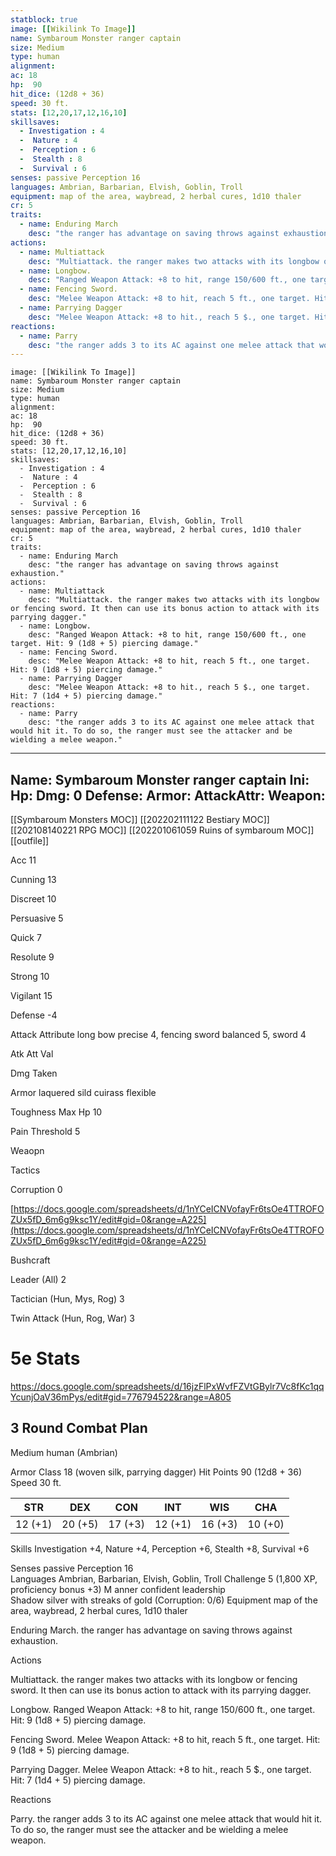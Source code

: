 ```yaml
---
statblock: true
image: [[Wikilink To Image]]
name: Symbaroum Monster ranger captain
size: Medium
type: human
alignment:
ac: 18
hp:  90
hit_dice: (12d8 + 36)
speed: 30 ft.
stats: [12,20,17,12,16,10]
skillsaves:
  - Investigation : 4
  -  Nature : 4
  -  Perception : 6
  -  Stealth : 8
  -  Survival : 6
senses: passive Perception 16
languages: Ambrian, Barbarian, Elvish, Goblin, Troll
equipment: map of the area, waybread, 2 herbal cures, 1d10 thaler
cr: 5
traits:
  - name: Enduring March
    desc: "the ranger has advantage on saving throws against exhaustion."
actions:
  - name: Multiattack
    desc: "Multiattack. the ranger makes two attacks with its longbow or fencing sword. It then can use its bonus action to attack with its parrying dagger."
  - name: Longbow.
    desc: "Ranged Weapon Attack: +8 to hit, range 150/600 ft., one target. Hit: 9 (1d8 + 5) piercing damage."
  - name: Fencing Sword.
    desc: "Melee Weapon Attack: +8 to hit, reach 5 ft., one target. Hit: 9 (1d8 + 5) piercing damage."
  - name: Parrying Dagger
    desc: "Melee Weapon Attack: +8 to hit., reach 5 $., one target. Hit: 7 (1d4 + 5) piercing damage."
reactions:
  - name: Parry
    desc: "the ranger adds 3 to its AC against one melee attack that would hit it. To do so, the ranger must see the attacker and be wielding a melee weapon."
---
```

```statblock
image: [[Wikilink To Image]]
name: Symbaroum Monster ranger captain
size: Medium
type: human
alignment:
ac: 18
hp:  90
hit_dice: (12d8 + 36)
speed: 30 ft.
stats: [12,20,17,12,16,10]
skillsaves:
  - Investigation : 4
  -  Nature : 4
  -  Perception : 6
  -  Stealth : 8
  -  Survival : 6
senses: passive Perception 16
languages: Ambrian, Barbarian, Elvish, Goblin, Troll
equipment: map of the area, waybread, 2 herbal cures, 1d10 thaler
cr: 5
traits:
  - name: Enduring March
    desc: "the ranger has advantage on saving throws against exhaustion."
actions:
  - name: Multiattack
    desc: "Multiattack. the ranger makes two attacks with its longbow or fencing sword. It then can use its bonus action to attack with its parrying dagger."
  - name: Longbow.
    desc: "Ranged Weapon Attack: +8 to hit, range 150/600 ft., one target. Hit: 9 (1d8 + 5) piercing damage."
  - name: Fencing Sword.
    desc: "Melee Weapon Attack: +8 to hit, reach 5 ft., one target. Hit: 9 (1d8 + 5) piercing damage."
  - name: Parrying Dagger
    desc: "Melee Weapon Attack: +8 to hit., reach 5 $., one target. Hit: 7 (1d4 + 5) piercing damage."
reactions:
  - name: Parry
    desc: "the ranger adds 3 to its AC against one melee attack that would hit it. To do so, the ranger must see the attacker and be wielding a melee weapon."
```
---
Name: Symbaroum Monster ranger captain
Ini: 
Hp: 
Dmg: 0
Defense: 
Armor: 
AttackAttr: 
Weapon: 
---
[[Symbaroum Monsters MOC]]
[[202202111122 Bestiary MOC]]
[[202108140221 RPG MOC]]
[[202201061059 Ruins of symbaroum MOC]]
[[outfile]]

Acc 11

Cunning 13

Discreet 10

Persuasive 5

Quick 7

Resolute 9

Strong 10

Vigilant 15

Defense -4

Attack Attribute long bow precise 4, fencing sword balanced 5, sword 4

Atk Att Val

Dmg Taken

Armor laquered sild cuirass flexible

Toughness Max Hp 10

Pain Threshold 5

Weaopn

Tactics

Corruption 0

[https://docs.google.com/spreadsheets/d/1nYCeICNVofayFr6tsOe4TTROFOZUx5fD_6m6g9ksc1Y/edit#gid=0&range=A225](https://docs.google.com/spreadsheets/d/1nYCeICNVofayFr6tsOe4TTROFOZUx5fD_6m6g9ksc1Y/edit#gid=0&range=A225)

Bushcraft

Leader (All) 2

Tactician (Hun, Mys, Rog) 3

Twin Attack (Hun, Rog, War) 3


# 5e Stats 
https://docs.google.com/spreadsheets/d/16jzFlPxWvfFZVtGBylr7Vc8fKc1qqYcunjOaV36mPys/edit#gid=776794522&range=A805
## 3 Round Combat Plan

Medium human (Ambrian)

Armor Class 18 (woven silk, parrying dagger) 
Hit Points 90 (12d8 + 36)  
Speed 30 ft.

| STR     | DEX     | CON     | INT     | WIS     | CHA     |
| ------- | ------- | ------- | ------- | ------- | ------- |
| 12 (+1) | 20 (+5) | 17 (+3) | 12 (+1) | 16 (+3) | 10 (+0) |

Skills Investigation +4, Nature +4, Perception +6, Stealth +8, Survival +6

Senses passive Perception 16  
Languages Ambrian, Barbarian, Elvish, Goblin, Troll 
Challenge 5 (1,800 XP, proficiency bonus +3) M
anner confident leadership  
Shadow silver with streaks of gold (Corruption: 0/6)
Equipment map of the area, waybread, 2 herbal cures, 1d10 thaler

Enduring March. the ranger has advantage on saving throws against exhaustion.

Actions

Multiattack. the ranger makes two attacks with its longbow or fencing sword. It then can use its bonus action to attack with its parrying dagger.

Longbow.  Ranged Weapon Attack: +8 to hit, range 150/600 ft., one target. Hit: 9 (1d8 + 5) piercing damage.

Fencing Sword.  Melee Weapon Attack: +8 to hit, reach 5 ft., one target. Hit: 9 (1d8 + 5) piercing damage.

Parrying Dagger. Melee Weapon Attack: +8 to hit., reach 5 $., one target. Hit: 7 (1d4 + 5) piercing damage.

Reactions

Parry. the ranger adds 3 to its AC against one melee attack that would hit it. To do so, the ranger must see the attacker and be wielding a melee weapon.

